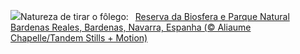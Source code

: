 ![](https://www.bing.com/th?id=OHR.BardenasBiosphere_PT-BR8155922865_UHD.jpg&w=1000)Natureza de tirar o fôlego:&nbsp;&ensp;[Reserva da Biosfera e Parque Natural Bardenas Reales, Bardenas, Navarra, Espanha (© Aliaume Chapelle/Tandem Stills + Motion)](https://www.bing.com/th?id=OHR.BardenasBiosphere_PT-BR8155922865_UHD.jpg)
<br><br/>
